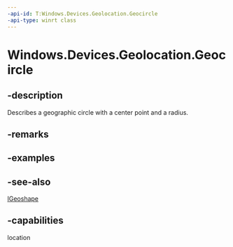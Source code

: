 ```yaml
---
-api-id: T:Windows.Devices.Geolocation.Geocircle
-api-type: winrt class
---
```


<!-- Class syntax.
public class Geocircle : Windows.Devices.Geolocation.IGeocircle, Windows.Devices.Geolocation.IGeoshape
-->

# Windows.Devices.Geolocation.Geocircle

## -description
Describes a geographic circle with a center point and a radius.

## -remarks

## -examples

## -see-also
[IGeoshape](igeoshape.md)
## -capabilities
location
